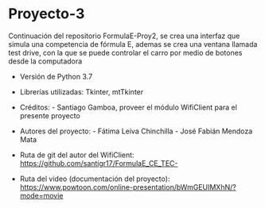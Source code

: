 # Proyecto-3
Continuación del repositorio FormulaE-Proy2, se crea una interfaz que simula una competencia de fórmula E, ademas se crea una ventana llamada test drive, con la que se puede controlar el carro por medio de botones desde la computadora

* Versión de Python 3.7
* Librerías utilizadas: Tkinter, mtTkinter
* Créditos: - Santiago Gamboa, proveer el módulo WifiClient para el presente proyecto
            
* Autores del proyecto: - Fátima Leiva Chinchilla
                        - José Fabián Mendoza Mata
* Ruta de git del autor del WifiClient:  https://github.com/santigr17/FormulaE_CE_TEC-
* Ruta del video (documentación del proyecto): https://www.powtoon.com/online-presentation/bWmGEUIMXhN/?mode=movie
